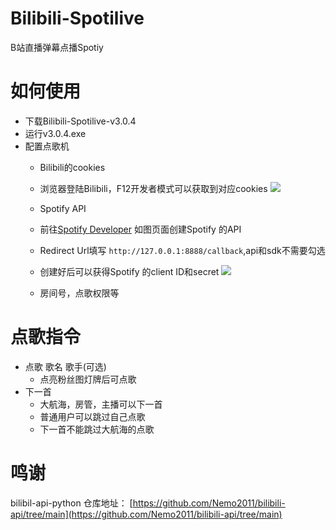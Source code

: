# Bilibili-Spotilive
B站直播弹幕点播Spotiy

# 如何使用

- 下载Bilibili-Spotilive-v3.0.4
- 运行v3.0.4.exe
- 配置点歌机
  - Bilibili的cookies
  - 浏览器登陆Bilibili，F12开发者模式可以获取到对应cookies
![](https://github.com/jo4rchy/Bilibili-Spotilive/blob/main/images/bilibili_cookies.png)

  - Spotify API
  - 前往[Spotify Developer](https://developer.spotify.com/dashboard) 如图页面创建Spotify 的API
  - Redirect Url填写 `http://127.0.0.1:8888/callback`,api和sdk不需要勾选
  - 创建好后可以获得Spotify 的client ID和secret
![](https://github.com/jo4rchy/Bilibili-Spotilive/blob/main/images/spotify_api.png)

  - 房间号，点歌权限等

# 点歌指令
- 点歌 歌名 歌手(可选)
  - 点亮粉丝图灯牌后可点歌
- 下一首
  - 大航海，房管，主播可以下一首
  - 普通用户可以跳过自己点歌
  - 下一首不能跳过大航海的点歌

# 鸣谢
bilibil-api-python
仓库地址：
[https://github.com/Nemo2011/bilibili-api/tree/main](https://github.com/Nemo2011/bilibili-api/tree/main)
